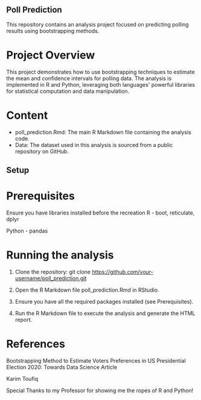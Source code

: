 ## Poll Prediction
This repository contains an analysis project focused on predicting polling results using bootstrapping methods.

# Project Overview
This project demonstrates how to use bootstrapping techniques to estimate the mean and confidence intervals for polling data. The analysis is implemented in R and Python, leveraging both languages' powerful libraries for statistical computation and data manipulation.

# Content
- poll_prediction.Rmd: The main R Markdown file containing the analysis code.
- Data: The dataset used in this analysis is sourced from a public repository on GitHub.

## Setup
# Prerequisites
Ensure you have libraries installed before the recreation 
R - boot, reticulate, dplyr

Python - pandas 

# Running the analysis
1. Clone the repository:
git clone https://github.com/your-username/poll_prediction.git

2. Open the R Markdown file poll_prediction.Rmd in RStudio.
3. Ensure you have all the required packages installed (see Prerequisites).
4. Run the R Markdown file to execute the analysis and generate the HTML report.

# References 
Bootstrapping Method to Estimate Voters Preferences in US Presidential Election 2020: Towards Data Science Article

Karim Toufiq

Special Thanks to my Professor for showing me the ropes of R and Python! 
